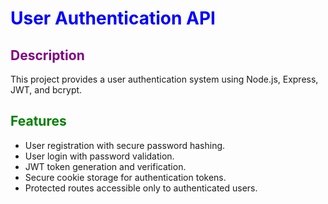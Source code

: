 <h1 style="color:blue;">User Authentication API</h1>

## <span style="color:purple;">Description</span>
This project provides a user authentication system using Node.js, Express, JWT, and bcrypt.

## <span style="color:green;">Features</span>
- User registration with secure password hashing.
- User login with password validation.
- JWT token generation and verification.
- Secure cookie storage for authentication tokens.
- Protected routes accessible only to authenticated users.
